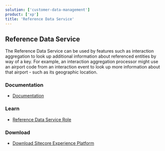 ```yaml
---
solution: ['customer-data-management']
product: ['xp']
title: 'Reference Data Service'
---
```


## Reference Data Service

The Reference Data Service can be used by features such as interaction aggregation to look up additional information about referenced entities by way of a key. For example, an interaction aggregation processor might use an airport code from an interaction event to look up more information about that airport - such as its geographic location.

### Documentation

- [Documentation](https://doc.sitecore.com/xp/en/developers/101/sitecore-experience-platform/reference-data-service.html)

### Learn

- [Reference Data Service Role](https://doc.sitecore.com/xp/en/developers/101/platform-administration-and-architecture/reference-data-service.html)

### Download

- [Download Sitecore Experience Platform](/downloads/Sitecore_Experience_Platform)
